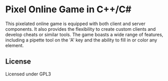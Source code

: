 # Pixel Online Game in C++/C#
This pixelated online game is equipped with both client and server components. It also provides the flexibility to create custom clients and develop cheats or similar tools. The game boasts a wide range of features, including a pipette tool on the 'A' key and the ability to fill in or color any element.

## License
Licensed under GPL3